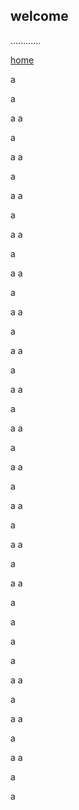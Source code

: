 
## welcome

............

[home](https://tmp2tmp.github.io/)

a

a

a
a

a

a
a

a

a
a

a

a
a

a

a
a

a

a
a

a

a
a

a

a
a

a

a
a

a

a
a

a

a
a

a

a
a

a

a
a

a

a


a

a

a
a

a

a
a

a

a
a

a

a
